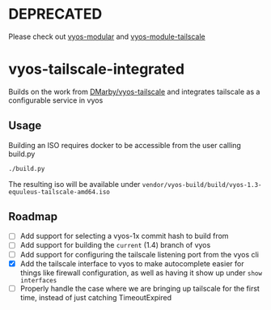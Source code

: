 # DEPRECATED

Please check out [vyos-modular](https://github.com/jack-broadway/vyos-modular) and [vyos-module-tailscale](https://github.com/jack-broadway/vyos-module-tailscale)

# vyos-tailscale-integrated

Builds on the work from [DMarby/vyos-tailscale](https://github.com/DMarby/vyos-tailscale) and integrates tailscale as a configurable service in vyos

## Usage

Building an ISO requires docker to be accessible from the user calling build.py

```bash
./build.py
```

The resulting iso will be available under `vendor/vyos-build/build/vyos-1.3-equuleus-tailscale-amd64.iso`

## Roadmap

- [ ] Add support for selecting a vyos-1x commit hash to build from
- [ ] Add support for building the `current` (1.4) branch of vyos
- [ ] Add support for configuring the tailscale listening port from the vyos cli
- [X] Add the tailscale interface to vyos to make autocomplete easier for things like firewall configuration, as well as having it show up under `show interfaces`
- [ ] Properly handle the case where we are bringing up tailscale for the first time, instead of just catching TimeoutExpired
